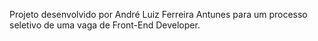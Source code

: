 Projeto desenvolvido por André Luiz Ferreira Antunes para um processo seletivo de uma vaga de Front-End Developer.